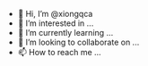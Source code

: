 - 👋 Hi, I’m @xiongqca
- 👀 I’m interested in ...
- 🌱 I’m currently learning ...
- 💞️ I’m looking to collaborate on ...
- 📫 How to reach me ...

<!---
xiongqca/xiongqca is a ✨ special ✨ repository because its `README.md` (this file) appears on your GitHub profile.
You can click the Preview link to take a look at your changes.
--->

